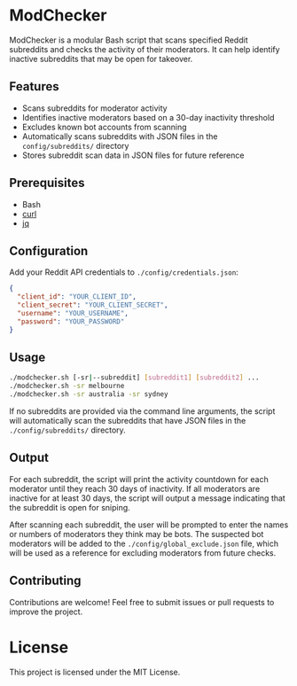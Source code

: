 # ModChecker

ModChecker is a modular Bash script that scans specified Reddit subreddits and checks the activity of their moderators. It can help identify inactive subreddits that may be open for takeover.

## Features

- Scans subreddits for moderator activity
- Identifies inactive moderators based on a 30-day inactivity threshold
- Excludes known bot accounts from scanning
- Automatically scans subreddits with JSON files in the `config/subreddits/` directory
- Stores subreddit scan data in JSON files for future reference

## Prerequisites

- Bash
- [curl](https://curl.se/)
- [jq](https://stedolan.github.io/jq/)

## Configuration

Add your Reddit API credentials to `./config/credentials.json`:

   ```json
   {
     "client_id": "YOUR_CLIENT_ID",
     "client_secret": "YOUR_CLIENT_SECRET",
     "username": "YOUR_USERNAME",
     "password": "YOUR_PASSWORD"
   }
```

## Usage

```bash
./modchecker.sh [-sr|--subreddit] [subreddit1] [subreddit2] ...
./modchecker.sh -sr melbourne
./modchecker.sh -sr australia -sr sydney
```

If no subreddits are provided via the command line arguments, the script will automatically scan the subreddits that have JSON files in the `./config/subreddits/` directory.

## Output
For each subreddit, the script will print the activity countdown for each moderator until they reach 30 days of inactivity. If all moderators are inactive for at least 30 days, the script will output a message indicating that the subreddit is open for sniping.

After scanning each subreddit, the user will be prompted to enter the names or numbers of moderators they think may be bots. The suspected bot moderators will be added to the `./config/global_exclude.json` file, which will be used as a reference for excluding moderators from future checks.

## Contributing

Contributions are welcome! Feel free to submit issues or pull requests to improve the project.

# License

This project is licensed under the MIT License.